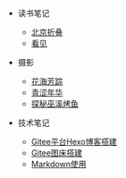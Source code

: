 <!-- docs/_sidebar.md --> 
* 读书笔记

  * [北京折叠](posts/BeijingZhedie) 
  * [看见](posts/KanJian)

* 摄影

  * [花海芳踪](posts/花海芳踪) 
  * [青涩年华](posts/青涩年华)
  * [探秘巫溪烤鱼](posts/探秘巫溪烤鱼)  

* 技术笔记

  * [Gitee平台Hexo博客搭建](posts/Gitee平台Hexo博客搭建笔记) 
  * [Gitee图床搭建](posts/Gitee图床搭建笔记)
  * [Markdown使用](posts/Hexo下Markdown的使用)
